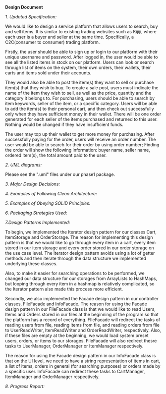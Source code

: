 **Design Document**

*1. Updated Specification:*

We would like to design a service platform that allows users to search, buy and sell items.
It is similar to existing trading websites such as Kijiji, where each user is a buyer and seller at the same time. 
Specifically, a C2C(consumer to consumer) trading platform.

Firstly, the user should be able to sign up or login to our platform with their unique username and password. After logged in, the user would be able to see all the listed items in stock on our platform.
Users can look or search through list of items on the system, their own orders, their wallets, their carts and items sold under their accounts. 

They would also be able to post the item(s) they want to sell or purchase item(s) that they wish to buy.
To create a sale post, users must indicate the name of the item they wish to sell, as well as the price, quantity and the category it belongs to.
For purchasing, users should be able to search by item keywords, seller of the item, or a specific category. 
Users will be able to add the item(s) to their personal cart, and then check out successfully only when they have sufficient money in their wallet. 
There will be one order generated for each seller of the items purchased and returned to this user. 
Nothing would be changed if they have insufficient funds. 

The user may top up their wallet to get more money for purchasing.
After successfully paying for the order, users will receive an order number. The user would be able to search for their order by using
order number; Finding the order will show the following information: buyer name, seller name, ordered item(s), the total amount paid to the user.


*2. UML diagrams:*

Please see the ".uml" files under our phase1 package.

*3. Major Design Decisions:*



*4. Examples of Following Clean Architecture:*

*5. Examples of Obeying SOLID Principles:*

*6. Packaging Strategies Used:*

*7.Design Patterns Implemented:*

To begin, we implemented the Iterator design pattern for our classes Cart, ItemStorage and OrderStorage. The reason for implementing this design pattern is that we would like to go through every item in a cart, every item stored in our item storage and every order stored in our order storage on the use case level. 
The Iterator design pattern avoids using a lot of getter methods and then iterate through the data structure we implemented underlying these classes. 

Also, to make it easier for searching operations to be performed, we changed our data structure for our storages from ArrayLists to HashMaps, but looping through every item in a hashmap is relatively complicated, so the Iterator pattern also made this process more efficient.

Secondly, we also implemented the Facade design pattern in our controller classes, FileFacade and InfoFacade. The reason for using the Facade design pattern in our FileFacade class is that we would like to read Users, Items and Orders stored in our files at the beginning of the program so that the platform has a record of everything. FIleFacade will redirect the tasks of reading users from file, reading items from file, and reading orders from file to UserReadWriter, ItemReadWriter and OrderReadWriter, respectively. 
Also, if these files are empty at the beginning, we would load system preset users, orders, or items to our storages. FileFacade will also redirect thesre tasks to UserManager, OrderManager or ItemManager respectively. 

The reason for using the Facade design pattern in our InfoFacade class is that on the UI level, we need to have a string representation of items in cart, a list of items, orders in general (for searching purposes) or orders made by a specific user. InfoFacade can redirect these tasks to CartManager, ItemManager and OrderManager respectively. 

*8. Progress Report:*
